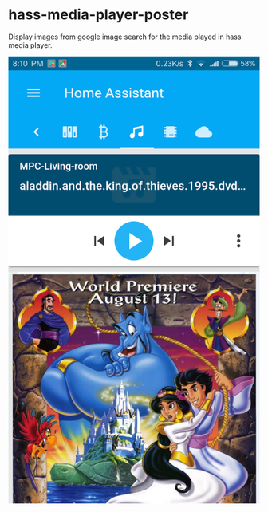 # hass-media-player-poster
Display images from google image search for the media played in hass media player.


![example](Screenshot_hass_mpc.png)
